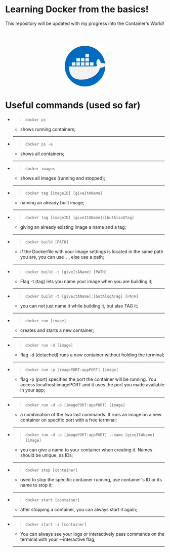 # Learning Docker from the basics!

This repository will be updated with my progress into the Container's World! 

<br><br>
<div align="center">
  <img src="./docker.png">
</div>

# Useful commands (used so far)

- >```docker ps```
  - shows running containers;
  <hr>

- >```docker ps -a```
  - shows all containers;
  <hr>

- >```docker images```
  - shows all images (running and stopped);
  <hr>

- >```docker tag [imageID] [giveItAName]```
  - naming an already built image;
  <hr>

- >```docker tag [imageID] [giveItAName]:[butAlsoATag]```
  - giving an already existing image a name and a tag;
  <hr>

- >```docker build [PATH]```
  - if the Dockerfile with your image settings is located in the same path you are, you can use <code>.</code> , else use a path;
  <hr>

- >```docker build -t [giveItAName] [PATH]```
  - Flag -t (tag) lets you name your image when you are building it;
  <hr>

- >```docker build -t [giveItAName]:[butAlsoATag] [PATH]```
  - you can not just name it while building it, but also TAG it;
  <hr>

- >```docker run [image]```
  - creates and starts a new container;
  <hr>

- >```docker run -d [image]```
  - flag -d (detached) runs a new container without holding the terminal;
  <hr>

- >```docker run -p [imagePORT:appPORT] [image]```
  - flag -p (port) specifies the port the container will be running. You access localhost:imagePORT and it uses the port you made available in your app;
  <hr>

- >```docker run -d -p [imagePORT:appPORT] [image]```
  - a combination of the two last commands. It runs an image on a new container on specific port with a free terminal;
  <hr>

- >```docker run -d -p [imagePORT:appPORT] --name [giveItAName] [image]```
  - you can give a name to your container when creating it. Names should be unique, as IDs;
  <hr>

- >```docker stop [container]```
  - used to stop the specific container running, use container's ID or its name to stop it;
  <hr>

- >```docker start [container]```
  - after stopping a container, you can always start it again;
  <hr>

- >```docker start -i [container]```
  - You can always see your logs or interactively pass commands on the terminal with your --interactive flag;
  <hr>
